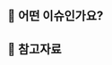 ## 📍 어떤 이슈인가요?

<!-- 기능에서 어떤 부분이 구현되어야 하는지 설명해주세요 -->
<!-- 버그라면, 어떤 버그인지도 함께 기록해주세요 -->

## 🔗 참고자료

<!-- 디자인 시안 링크 또는 레퍼런스 등 참고할만한 자료 -->
